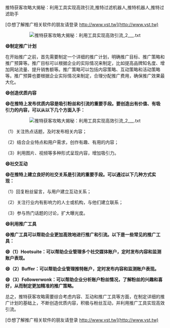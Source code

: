 推特获客攻略大揭秘：利用工具实现高效引流,推特过滤机器人,推特机器人,推特过滤助手

[😍想了解推广相关软件的朋友请登录 http://www.vst.tw](http://www.vst.tw)

 <center><img src="https://vst.tw/MP4/tuiguang/png/4.png" alt="推特获客攻略大揭秘：利用工具实现高效引流_2___.txt"></center>

**😄制定推广计划**

在开始推广之前，首先需要制定一个详细的推广计划，明确推广目标、推广策略和推广预算等。推广目标可以根据企业的实际情况来制定，比如提高品牌知名度、增加网站流量、提升销售额等。推广策略可以包括内容策略、互动策略和活动策略等。推广预算也要根据企业实际情况来制定，合理分配推广费用，确保推广效果最大化。

**😄创造优质内容**

**😄在推特上发布优质内容是吸引粉丝和引流的重要手段。要创造出有价值、有吸引力的内容，可以从以下几个方面入手：**

 <center><img src="https://vst.tw/MP4/tuiguang/png/1.png" alt="推特获客攻略大揭秘：利用工具实现高效引流_2___.txt"></center>

（1）关注热点话题，及时发布相关内容；

（2）结合企业特点和用户需求，创作有趣、有用的内容；

（3）利用图片、视频等多种形式呈现内容，增加吸引力。

**😄社交互动**

**😄在推特上建立良好的社交关系是引流的重要手段。可以通过以下几种方式实现：**

（1）回复粉丝留言，与用户建立互动关系；

（2）关注行业内有影响力的人士或机构，与他们建立联系；

（3）参与热门话题的讨论，扩大曝光度。

**😄利用推广工具**

**😄推广工具可以帮助企业更加高效地进行推广和引流。以下是一些常见的推广工具：**

**😄（1）Hootsuite：可以帮助企业管理多个社交媒体账户，定时发布内容和监测账户表现。**

**😄（2）Buffer：可以帮助企业管理推特账户，定时发布内容和监测账户表现。**

**😄（3）Followerwonk：可以帮助企业分析账户粉丝情况，了解粉丝的兴趣和喜好，从而制定更加精准的推广策略。**

总之，推特获客攻略需要综合考虑内容、互动和推广工具等方面，在制定详细的推广计划的基础上，不断创造优质内容，积极与粉丝互动，并利用推广工具实现高效引流。

[😍想了解推广相关软件的朋友请登录 http://www.vst.tw](http://www.vst.tw)



